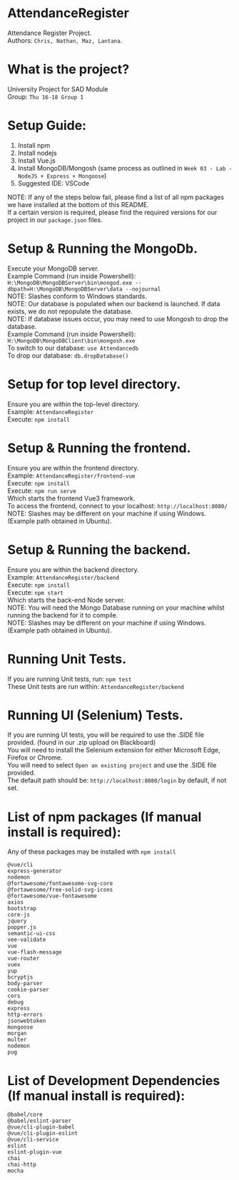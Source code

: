 # AttendanceRegister
Attendance Register Project.<br />
Authors: ``Chris, Nathan, Maz, Lantana``.

# What is the project?
University Project for SAD Module<br />
Group: ``Thu 16-18 Group 1``

# Setup Guide:

1. Install npm
2. Install nodejs
3. Install Vue.js
4. Install MongoDB/Mongosh (same process as outlined in ``Week 03 - Lab - NodeJS + Express + Mongoose``)
5. Suggested IDE: VSCode

NOTE: If any of the steps below fail, please find a list of all npm packages we have installed at the bottom of this README.<br />
If a certain version is required, please find the required versions for our project in our ``package.json`` files.

# Setup & Running the MongoDb.
Execute your MongoDB server.<br />
Example Command (run inside Powershell): ``H:\MongoDB\MongoDBServer\bin\mongod.exe --dbpath=H:\MongoDB\MongoDBServer\data --nojournal``<br />
NOTE: Slashes conform to Windows standards.<br />
NOTE: Our database is populated when our backend is launched. If data exists, we do not repopulate the database.<br />
NOTE: If database issues occur, you may need to use Mongosh to drop the database.<br />
Example Command (run inside Powershell): ``H:\MongoDB\MongoDBClient\bin\mongosh.exe``<br />
To switch to our database: ``use Attendancedb``<br />
To drop our database: ``db.dropDatabase()``<br />

# Setup for top level directory.
Ensure you are within the top-level directory.<br />
Example: ``AttendanceRegister``<br />
Execute: ``npm install``<br />

# Setup & Running the frontend.

Ensure you are within the frontend directory.<br />
Example: ``AttendanceRegister/frontend-vue``<br />
Execute: ``npm install``<br />
Execute: ``npm run serve``<br />
Which starts the frontend Vue3 framework.<br />
To access the frontend, connect to your localhost: ``http://localhost:8080/``<br />
NOTE: Slashes may be different on your machine if using Windows. (Example path obtained in Ubuntu).

# Setup & Running the backend.
Ensure you are within the backend directory.<br />
Example: ``AttendanceRegister/backend``<br />
Execute: ``npm install``<br />
Execute: ``npm start``<br />
Which starts the back-end Node server.<br />
NOTE: You will need the Mongo Database running on your machine whilst running the backend for it to compile.<br />
NOTE: Slashes may be different on your machine if using Windows. (Example path obtained in Ubuntu).

# Running Unit Tests.
If you are running Unit tests, run: ``npm test``<br />
These Unit tests are run within: ``AttendanceRegister/backend``

# Running UI (Selenium) Tests.
If you are running UI tests, you will be required to use the .SIDE file provided. (found in our .zip upload on Blackboard)<br />
You will need to install the Selenium extension for either Microsoft Edge, Firefox or Chrome.<br />
You will need to select ``Open an existing project`` and use the .SIDE file provided.<br />
The default path should be: ``http://localhost:8080/login`` by default, if not set.

# List of npm packages (If manual install is required):
Any of these packages may be installed with ``npm install``
```
@vue/cli
express-generator
nodemon
@fortawesome/fontawesome-svg-core
@fortawesome/free-solid-svg-icons
@fortawesome/vue-fontawesome
axios
bootstrap
core-js
jquery
popper.js
semantic-ui-css
vee-validate
vue
vue-flash-message
vue-router
vuex
yup
bcryptjs
body-parser
cookie-parser
cors
debug
express
http-errors
jsonwebtoken
mongoose
morgan
multer
nodemon
pug
```

# List of Development Dependencies (If manual install is required):
```
@babel/core
@babel/eslint-parser
@vue/cli-plugin-babel
@vue/cli-plugin-eslint
@vue/cli-service
eslint
eslint-plugin-vue
chai
chai-http
mocha
```

